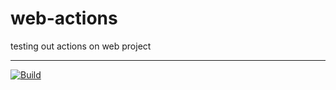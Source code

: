 # web-actions
testing out actions on web project

---

[![Build](https://github.com/gahman/web-actions/actions/workflows/build.yml/badge.svg)](https://github.com/gahman/web-actions/actions/workflows/build.yml)
